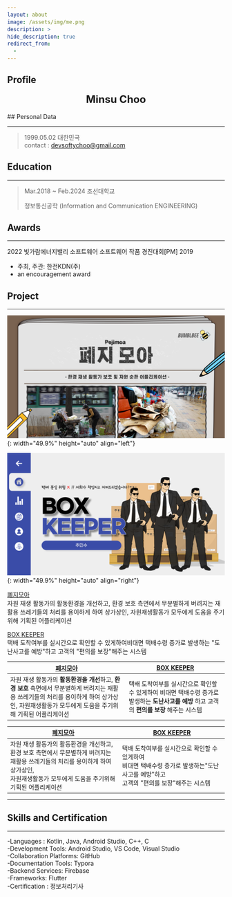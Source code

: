 ```yaml
---
layout: about
image: /assets/img/me.png
description: >
hide_description: true
redirect_from:
  -
---
```


## Profile

<!--author-->
<center>
<span style="font-size:170%;font-weight:bold;">
Minsu Choo</span>
</center>



<br>
## Personal Data

---
> 1999.05.02 대한민국 <br/>
> contact : devsoftychoo@gmail.com <br/>

## Education
---
> Mar.2018 ~ Feb.2024 조선대학교
>
> 정보통신공학 (Information and Communication ENGINEERING)

## Awards
---

2022 빛가람에너지밸리 소프트웨어 소프트웨어 작품 경진대회[PM] 2019 </a></strong></u>

- 주최, 주관: 한전KDN(주)
- an encouragement award


<!--## Research Interest
---
* Computer Vision
+ image Object Detection
+ Vot
+ Semantic/Instance Segmentation
+ Super Resolution
* Machine Learning / Deep Learning
+ GAN
+ Few-Shot Learning
+ Meta Learning-->


## Project
---
![peji_img](../assets/img/blog/peji_img.png){: width="49.9%" height="auto" align="left"}

![box_img](../assets/img/blog/box_img.png){: width="49.9%" height="auto" align="right"}<br/>

[폐지모아](https://softychoo.github.io/projects/2022-11-30-pejimoa/)<br/>자원 재생 활동가의 활동환경을 개선하고, 환경 보호 측면에서 무분별하게 버려지는 재활용 쓰레기들의 처리를 용이하게 하여 상가상인, 자원재생활동가 모두에게 도움을 주기위해 기획된 어플리케이션

[BOX KEEPER](https://softychoo.github.io/projects/2022-11-30-pejimoa/)<br/>택배 도착여부를 실시간으로 확인할 수 있게하여비대면 택배수령 증가로 발생하는
"도난사고를 예방"하고 고객의 "편의를 보장"해주는 시스템



| [폐지모아](https://softychoo.github.io/projects/2022-11-30-pejimoa/) | [BOX KEEPER](https://softychoo.github.io/projects/2022-11-30-pejimoa/) |
| ------------------------------------------------------------ | ------------------------------------------------------------ |
| 자원 재생 활동가의 **활동환경을 개선**하고, **환경 보호** 측면에서 무분별하게 버려지는 재활용 쓰레기들의 처리를 용이하게 하여 상가상인, 자원재생활동가 모두에게 도움을 주기위해 기획된 어플리케이션 | 택배 도착여부를 실시간으로 확인할 수 있게하여 비대면 택배수령 증가로 발생하는 **도난사고를 예방** 하고 고객의 **편의를 보장** 해주는 시스템 |

| [폐지모아](https://softychoo.github.io/projects/2022-11-30-pejimoa/) | [BOX KEEPER](https://softychoo.github.io/projects/2022-11-30-pejimoa/) |
| ------------------------------------------------------------ | ------------------------------------------------------------ |
| 자원 재생 활동가의 활동환경을 개선하고,<br/> 환경 보호 측면에서 무분별하게 버려지는 <br/>재활용 쓰레기들의 처리를 용이하게 하여 상가상인, <br/>자원재생활동가 모두에게 도움을 주기위해 기획된 어플리케이션 | 택배 도착여부를 실시간으로 확인할 수 있게하여 <br/>비대면 택배수령 증가로 발생하는"도난사고를 예방"하고 <br/>고객의 "편의를 보장"해주는 시스템 |




---
<!-- -2020. 07 – 2020. 11-->
<!--Work place name and what i did -->

## Skills and Certification
---
-Languages : Kotlin, Java, Android Studio, C++, C <br/>-Development Tools: Android Studio, VS Code, Visual Studio<br/>-Collaboration Platforms: GitHub<br/>-Documentation Tools: Typora<br/>-Backend Services: Firebase<br/>-Frameworks: Flutter<br/>-Certification : 정보처리기사

